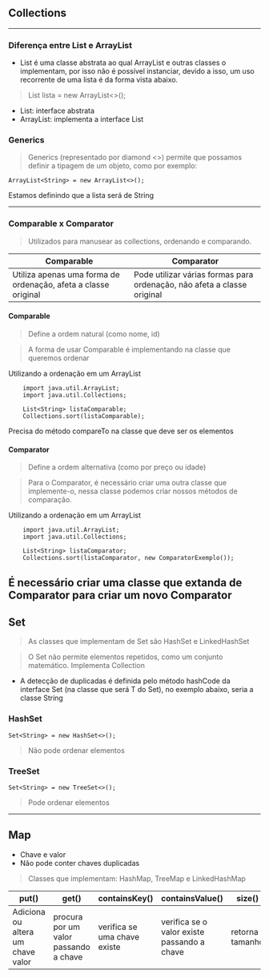 ## Collections

---
### Diferença entre List e ArrayList

- List é uma classe abstrata ao qual ArrayList e outras classes o implementam, por isso não é possível instanciar, devido a isso, um uso recorrente de uma lista é da forma vista abaixo.
> List<String> lista = new ArrayList<>();

- List: interface abstrata
- ArrayList: implementa a interface List

### Generics

> Generics (representado por diamond <>) permite que possamos definir a tipagem de um objeto, como por exemplo:

`ArrayList<String> = new ArrayList<>();`

Estamos definindo que a lista será de String

---

### Comparable x Comparator

> Utilizados para manusear as collections, ordenando e comparando.

| Comparable                                                                                                | Comparator                                                                                                        |
|-----------------------------------------------------------------------------------------------------------|-------------------------------------------------------------------------------------------------------------------|
| Utiliza apenas uma forma de ordenação, afeta a classe original | Pode utilizar várias formas para ordenação, não afeta a classe original |

#### Comparable
> Define a ordem natural (como nome, id)

> A forma de usar Comparable é implementando na classe que queremos ordenar

Utilizando a ordenação em um ArrayList
```
    import java.util.ArrayList;
    import java.util.Collections;

    List<String> listaComparable;
    Collections.sort(listaComparable); 
``` 

Precisa do método compareTo na classe que deve ser os elementos

#### Comparator
> Define a ordem alternativa (como por preço ou idade)

> Para o Comparator, é necessário criar uma outra classe que implemente-o, nessa classe podemos criar nossos métodos de comparação.

Utilizando a ordenação em um ArrayList
```
    import java.util.ArrayList;
    import java.util.Collections;

    List<String> listaComparator;
    Collections.sort(listaComparator, new ComparatorExemplo()); 
``` 

É necessário criar uma classe que extanda de Comparator para criar um novo Comparator 
---
## Set

> As classes que implementam de Set são HashSet e LinkedHashSet

> O Set não permite elementos repetidos, como um conjunto matemático. Implementa Collection
- A detecção de duplicadas é definida pelo método hashCode da interface Set (na classe que será T do Set), no exemplo abaixo, seria a classe String

### HashSet

`Set<String> = new HashSet<>();`

> Não pode ordenar elementos

### TreeSet

`Set<String> = new TreeSet<>();`

> Pode ordenar elementos
---
## Map

- Chave e valor
- Não pode conter chaves duplicadas
> Classes que implementam: HashMap, TreeMap e LinkedHashMap

| put()                             | get()                                 | containsKey()                | containsValue()                             | size()          | isEmpty()                    |
|-----------------------------------|---------------------------------------|------------------------------|---------------------------------------------|-----------------|------------------------------|
| Adiciona ou altera um chave valor | procura por um valor passando a chave | verifica se uma chave existe | verifica se o valor existe passando a chave | retorna tamanho | retorna se está vazio ou não |
